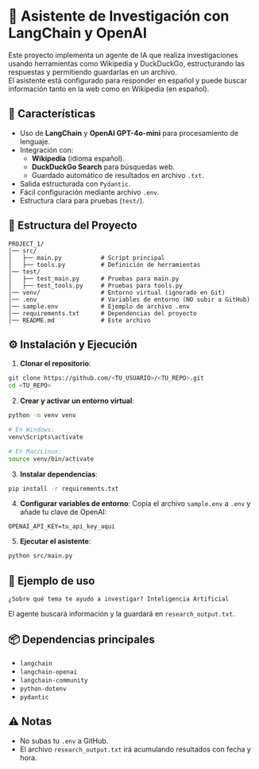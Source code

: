 # 🤖 Asistente de Investigación con LangChain y OpenAI

Este proyecto implementa un agente de IA que realiza investigaciones usando herramientas como Wikipedia y DuckDuckGo, estructurando las respuestas y permitiendo guardarlas en un archivo.  
El asistente está configurado para responder en español y puede buscar información tanto en la web como en Wikipedia (en español).

## 🚀 Características
- Uso de **LangChain** y **OpenAI GPT-4o-mini** para procesamiento de lenguaje.
- Integración con:
  - **Wikipedia** (idioma español).
  - **DuckDuckGo Search** para búsquedas web.
  - Guardado automático de resultados en archivo `.txt`.
- Salida estructurada con `Pydantic`.
- Fácil configuración mediante archivo `.env`.
- Estructura clara para pruebas (`test/`).

## 📂 Estructura del Proyecto
```
PROJECT_1/
│── src/
│   ├── main.py           # Script principal
│   ├── tools.py          # Definición de herramientas
│── test/
│   ├── test_main.py      # Pruebas para main.py
│   ├── test_tools.py     # Pruebas para tools.py
│── venv/                 # Entorno virtual (ignorado en Git)
│── .env                  # Variables de entorno (NO subir a GitHub)
│── sample.env            # Ejemplo de archivo .env
│── requirements.txt      # Dependencias del proyecto
│── README.md             # Este archivo
```

## ⚙️ Instalación y Ejecución

1. **Clonar el repositorio**:
```bash
git clone https://github.com/<TU_USUARIO>/<TU_REPO>.git
cd <TU_REPO>
```

2. **Crear y activar un entorno virtual**:
```bash
python -m venv venv

# En Windows:
venv\Scripts\activate

# En Mac/Linux:
source venv/bin/activate
```

3. **Instalar dependencias**:
```bash
pip install -r requirements.txt
```

4. **Configurar variables de entorno**:
Copia el archivo `sample.env` a `.env` y añade tu clave de OpenAI:
```
OPENAI_API_KEY=tu_api_key_aqui
```

5. **Ejecutar el asistente**:
```bash
python src/main.py
```

## 📝 Ejemplo de uso
```
¿Sobre qué tema te ayudo a investigar? Inteligencia Artificial
```
El agente buscará información y la guardará en `research_output.txt`.

## 📦 Dependencias principales
- `langchain`
- `langchain-openai`
- `langchain-community`
- `python-dotenv`
- `pydantic`

## ⚠️ Notas
- No subas tu `.env` a GitHub.
- El archivo `research_output.txt` irá acumulando resultados con fecha y hora.